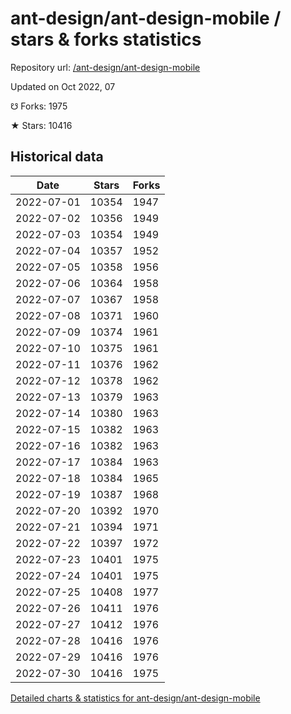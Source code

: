 # ant-design/ant-design-mobile / stars & forks statistics

Repository url: [/ant-design/ant-design-mobile](https://github.com/ant-design/ant-design-mobile)

Updated on Oct 2022, 07

☋ Forks: 1975

★ Stars: 10416

## Historical data
| Date | Stars | Forks |
|------|-------|-------|
| 2022-07-01 | 10354 | 1947 | 
| 2022-07-02 | 10356 | 1949 | 
| 2022-07-03 | 10354 | 1949 | 
| 2022-07-04 | 10357 | 1952 | 
| 2022-07-05 | 10358 | 1956 | 
| 2022-07-06 | 10364 | 1958 | 
| 2022-07-07 | 10367 | 1958 | 
| 2022-07-08 | 10371 | 1960 | 
| 2022-07-09 | 10374 | 1961 | 
| 2022-07-10 | 10375 | 1961 | 
| 2022-07-11 | 10376 | 1962 | 
| 2022-07-12 | 10378 | 1962 | 
| 2022-07-13 | 10379 | 1963 | 
| 2022-07-14 | 10380 | 1963 | 
| 2022-07-15 | 10382 | 1963 | 
| 2022-07-16 | 10382 | 1963 | 
| 2022-07-17 | 10384 | 1963 | 
| 2022-07-18 | 10384 | 1965 | 
| 2022-07-19 | 10387 | 1968 | 
| 2022-07-20 | 10392 | 1970 | 
| 2022-07-21 | 10394 | 1971 | 
| 2022-07-22 | 10397 | 1972 | 
| 2022-07-23 | 10401 | 1975 | 
| 2022-07-24 | 10401 | 1975 | 
| 2022-07-25 | 10408 | 1977 | 
| 2022-07-26 | 10411 | 1976 | 
| 2022-07-27 | 10412 | 1976 | 
| 2022-07-28 | 10416 | 1976 | 
| 2022-07-29 | 10416 | 1976 | 
| 2022-07-30 | 10416 | 1975 | 


[Detailed charts & statistics for ant-design/ant-design-mobile](https://reviewgithub.com/rep/ant-design/ant-design-mobile)
